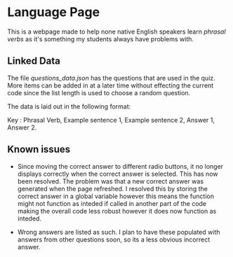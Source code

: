 # Language Page

This is a webpage made to help none native English speakers learn *phrasal verbs* as it's something my students always have problems with.

## Linked Data

The file *questions_data.json* has the questions that are used in the quiz. More items can be added in at a later time without effecting the current code since the list length is used to choose a random question.

The data is laid out in the following format:

Key : Phrasal Verb, Example sentence 1, Example sentence 2, Answer 1, Answer 2.

## Known issues

* Since moving the correct answer to different radio buttons, it no longer displays correctly when the correct answer is selected.
    This has now been resolved. The problem was that a new correct answer was generated when the page refreshed. I resolved this by storing the correct answer in a global variable however this means the function might not function as inteded if called in another part of the code making the overall code less robust however it does now function as inteded. 

* Wrong answers are listed as such. I plan to have these populated with answers from other questions soon, so its a less obvious incorrect answer.

